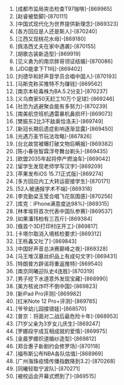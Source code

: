 
1. [成都市监局突击检查T97咖啡]-[869965]
1. [赵睿被垫脚]-[870111]
1. [中国式现代化为世界提供新理念]-[869323]
1. [各方回应是人还是斯人]-[870240]
1. [江西又现桃花水母]-[869180]
1. [佩洛西丈夫在家中遇袭]-[870155]
1. [胡歌古装新造型]-[869919]
1. [见义勇为的南京胖哥领证结婚]-[870086]
1. [JDG能拿下T1吗]-[869402]
1. [刘德华和好声音学员合唱中国人]-[870193]
1. [马斯克称买推特不为赚钱]-[869562]
1. [南京本轮毒株为BA.5.2分支]-[870237]
1. [义乌商家50天赶工10万个足球]-[869246]
1. [社恐为逃避聚会能有多努力]-[870239]
1. [南美航空班机遇雷暴机鼻损坏]-[869073]
1. [樊振东2比3不敌奥恰洛夫]-[869749]
1. [新冠长期后遗症影响逐渐显露]-[869450]
1. [光遇万圣节玩法攻略]-[867826]
1. [台北故宫被曝打破文物后瞒报]-[869382]
1. [陈小春张智霖浮夸舞台剃头]-[869435]
1. [欧盟2035年起将停产燃油车]-[869042]
1. [留学生发现老师学写汉字]-[869209]
1. [苹果发布iOS 15.7.1正式版]-[869274]
1. [多方回应内工大转运密接学生]-[870171]
1. [52人被通报学术不端]-[869318]
1. [李克勤梁玉莹合唱飞花氛围感]-[870256]
1. [库克：iPhone满意度达98%]-[869315]
1. [林孝埈将首次代表中国队参赛]-[869537]
1. [如果潘玮柏有三百斤]-[869384]
1. [俄首个3D打印村庄开工]-[869817]
1. [卡塔尔取消入境核检要求]-[869312]
1. [王栎鑫又吐了]-[869843]
1. [中国好声音总决赛巅峰之夜]-[869328]
1. [马王堆汉墓丝织品上有成句文字]-[869431]
1. [特朗普方辟谣将重返推特]-[869540]
1. [南京同曦迎队史4连胜]-[870319]
1. [男子挖下水道意外发现宝藏]-[868990]
1. [美方核讹诈吓不倒中国]-[869823]
1. [新iPad Pro评测]-[869982]
1. [红米Note 12 Pro+评测]-[869785]
1. [爷爷幼儿园接错娃]-[868570]
1. [普京：将面对二战后最危险十年]-[868953]
1. [71岁父亲为3岁女儿庆生]-[869247]
1. [罗娜段宇成互相成就的爱情]-[869975]
1. [金晨罗娜炽道婚纱造型]-[869812]
1. [郑合惠子新剧约会修罗场]-[870118]
1. [福布斯公布NBA各队估值]-[868969]
1. [广州海珠疫情传播指数降到3.2]-[870268]
1. [同曦轻取宁波队]-[870271]
1. [被校运会开幕式燃到了]-[869515]
